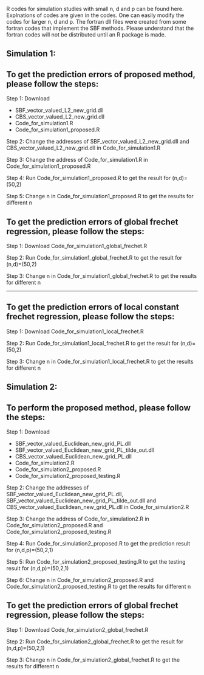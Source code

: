 R codes for simulation studies with small n, d and p can be found here. Explnations of codes are given in the codes. One can easily modify the codes for larger n, d and p. The fortran dll files were created from some fortran codes that implement the SBF methods. Please understand that the fortran codes will not be distributed until an R package is made.


Simulation 1:
--

To get the prediction errors of proposed method, please follow the steps:
--

Step 1: Download 

- SBF_vector_valued_L2_new_grid.dll
- CBS_vector_valued_L2_new_grid.dll
- Code_for_simulation1.R
- Code_for_simulation1_proposed.R

Step 2: Change the addresses of SBF_vector_valued_L2_new_grid.dll and CBS_vector_valued_L2_new_grid.dll in Code_for_simulation1.R 

Step 3: Change the address of Code_for_simulation1.R in Code_for_simulation1_proposed.R

Step 4: Run Code_for_simulation1_proposed.R to get the result for (n,d)=(50,2)

Step 5: Change n in Code_for_simulation1_proposed.R to get the results for different n

To get the prediction errors of global frechet regression, please follow the steps:
--

Step 1: Download Code_for_simulation1_global_frechet.R

Step 2: Run Code_for_simulation1_global_frechet.R to get the result for (n,d)=(50,2)

Step 3: Change n in Code_for_simulation1_global_frechet.R to get the results for different n

-------------
To get the prediction errors of local constant frechet regression, please follow the steps:
--

Step 1: Download Code_for_simulation1_local_frechet.R

Step 2: Run Code_for_simulation1_local_frechet.R to get the result for (n,d)=(50,2)

Step 3: Change n in Code_for_simulation1_local_frechet.R to get the results for different n

Simulation 2:
--

To perform the proposed method, please follow the steps:
--

Step 1: Download 

- SBF_vector_valued_Euclidean_new_grid_PL.dll
- SBF_vector_valued_Euclidean_new_grid_PL_tilde_out.dll
- CBS_vector_valued_Euclidean_new_grid_PL.dll
- Code_for_simulation2.R
- Code_for_simulation2_proposed.R
- Code_for_simulation2_proposed_testing.R

Step 2: Change the addresses of SBF_vector_valued_Euclidean_new_grid_PL.dll, SBF_vector_valued_Euclidean_new_grid_PL_tilde_out.dll and CBS_vector_valued_Euclidean_new_grid_PL.dll in Code_for_simulation2.R

Step 3: Change the address of Code_for_simulation2.R in Code_for_simulation2_proposed.R and Code_for_simulation2_proposed_testing.R

Step 4: Run Code_for_simulation2_proposed.R to get the prediction result for (n,d,p)=(50,2,1)

Step 5: Run Code_for_simulation2_proposed_testing.R to get the testing result for (n,d,p)=(50,2,1)

Step 6: Change n in Code_for_simulation2_proposed.R and Code_for_simulation2_proposed_testing.R to get the results for different n

To get the prediction errors of global frechet regression, please follow the steps:
--

Step 1: Download Code_for_simulation2_global_frechet.R

Step 2: Run Code_for_simulation2_global_frechet.R to get the result for (n,d,p)=(50,2,1)

Step 3: Change n in Code_for_simulation2_global_frechet.R to get the results for different n
